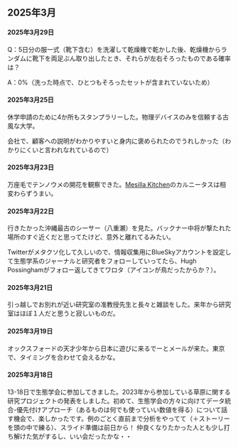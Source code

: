 ## 2025年3月


#### 2025年3月29日

Q：5日分の服一式（靴下含む）を洗濯して乾燥機で乾かした後、乾燥機からランダムに靴下を両足ぶん取り出したとき、それらが左右そろったものである確率は？

A：0%（洗った時点で、ひとつもそろったセットが含まれていないため）

#### 2025年3月25日

休学申請のために4か所もスタンプラリーした。物理デバイスのみを信頼する古風な大学。

会社で、顧客への説明がわかりやすいと身内に褒められたのでうれしかった（わかりにくいと言われなれているので）

#### 2025年3月23日

万座毛でテンノウメの開花を観察できた。<a href="https://maps.app.goo.gl/T8LZEoYVNioZfNKQ8">Mesilla Kitchen</a>のカルニータスは相変わらずうまい。

#### 2025年3月22日

行きたかった沖縄最古のシーサー（八重瀬）を見た。バックナー中将が撃たれた場所のすぐ近くだと思ってたけど、意外と離れてるみたい。

Twitterがメタクソ化して久しいので、情報収集用にBlueSkyアカウントを設定して生態学系のジャーナルと研究者をフォローしていってたら、Hugh Possinghamがフォロー返してきてワロタ（アイコンが鳥だったからか？）。

#### 2025年3月21日

引っ越しでお別れが近い研究室の准教授先生と長々と雑談をした。来年から研究室はほぼ１人だと思うと寂しいものだ。

#### 2025年3月19日

オックスフォードの天才少年から日本に遊びに来るでーとメールが来た。東京で、タイミングを合わせて会えるかな。

#### 2025年3月18日

13-18日で生態学会に参加してきました。2023年から参加している草原に関する研究プロジェクトの発表をしました。初めて、生態学会の方々に向けてデータ統合-優先付けアプローチ（あるものは何でも使っていい数値を得る）について話す機会で、楽しかったです。例のごとく直前まで分析をやってて（＋ストーリーを頭の中で練る）、スライド準備は前日から！
仲良くなりたかった人とも少し打ち解けた気がするし、いい会だったかな・・







